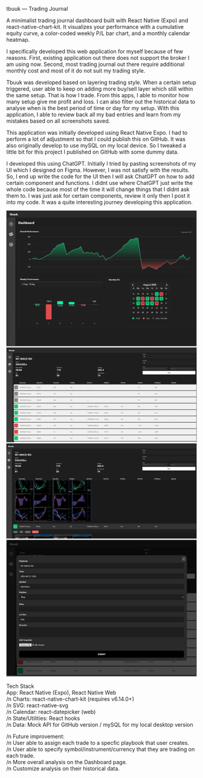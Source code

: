 tbuuk — Trading Journal

A minimalist trading journal dashboard built with React Native (Expo) and react-native-chart-kit.
It visualizes your performance with a cumulative equity curve, a color-coded weekly P/L bar chart, and a monthly calendar heatmap.

I specifically developed this web application for myself because of few reasons.
First, existing application out there does not support the broker I am using now. Second, most trading journal out there require additional monthly cost and most of it do not suit my trading style.

Tbuuk was developed based on layering trading style. When a certain setup triggered, user able to keep on adding more buy/sell layer which still within the same setup. That is how I trade. From this apps, I able to monitor how many setup give me profit and loss. I can also filter out the historical data to analyse when is the best period of time or day for my setup. With this application, I able to review back all my bad entries and learn from my mistakes based on all screenshots saved. 

This application was initially developed using React Native Expo. I had to perform a lot of adjustment so that I could publish this on GitHub. It was also originally develop to use mySQL on my local device. So I tweaked a little bit for this project I published on GitHub with some dummy data.

I developed this using ChatGPT. Initially I tried by pasting screenshots of my UI which I designed on Figma. However, I was not satisfy with the results. So, I end up write the code for the UI then I will ask ChatGPT on how to add certain component and functions. I didnt use where ChatGPT just write the whole code because most of the time it will change things that I didnt ask them to. I was just ask for certain components, review it only then I post it into my code. It was a quite interesting journey developing this application.

![Dashboard](assets/DashboardScreen.png)
![List of Trades](assets/ListTrades.png)
![Historical](assets/HistoryScreen.png)
![Add Trade](assets/AddTrades.png)

Tech Stack <br>
App: React Native (Expo), React Native Web <br>
/n Charts: react-native-chart-kit (requires v6.14.0+) <br>
/n SVG: react-native-svg <br>
/n Calendar: react-datepicker (web) <br>
/n State/Utilities: React hooks <br>
/n Data: Mock API for GitHub version / mySQL for my local desktop version <br>

/n Future improvement: <br>
/n User able to assign each trade to a specfic playbook that user creates. <br>
/n User able to specify symbol/instrument/currency that they are trading on each trade. <br>
/n More overall analysis on the Dashboard page. <br>
/n Customize analysis on their historical data. <br>

